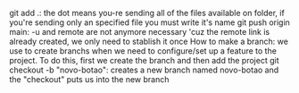 git add .: the dot means you-re sending all of the files available on folder, if you're sending only an specified file you must write it's name
git push origin main: -u and remote are not anymore necessary 'cuz the remote link is already created, we only need to stablish it once
How to make a branch: we use to create branchs when we need to configure/set up a feature to the project. To do this, first we create the branch and then add the project
git checkout -b "novo-botao": creates a new branch named novo-botao and the "checkout" puts us into the new branch
